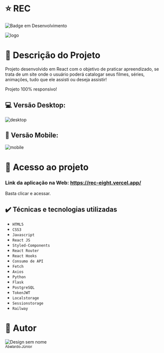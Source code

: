 # :star: REC
![Badge em Desenvolvimento](http://img.shields.io/static/v1?label=STATUS&message=CONCLUÍDO&color=GREEN&style=for-the-badge)

![logo](https://user-images.githubusercontent.com/106066785/229651688-b5f6a405-cabc-45cd-a23b-d8d81a7fa642.png)


# :door: Descrição do Projeto

Projeto desenvolvido em React com o objetivo de praticar apreendizado, se trata de um site onde o usuário poderá catalogar seus filmes, séries, animações, tudo que ele assisti ou deseja assistir!


Projeto 100% responsivo!

##  :computer:  Versão Desktop:
![desktop](https://user-images.githubusercontent.com/106066785/229652026-ced18f4e-abf8-426a-b4bb-fbe94344eac4.png)


## :iphone: Versão Mobile:
![mobile](https://user-images.githubusercontent.com/106066785/229652037-c9e96bba-123a-4b70-89cc-3865c18e8bc4.png)



# 📁 Acesso ao projeto

### Link da aplicação na Web: https://rec-eight.vercel.app/

Basta clicar e acessar.

## ✔️ Técnicas e tecnologias utilizadas

- ``HTML5``
- ``CSS3``
- ``Javascript``
- ``React JS``
- ``Styled-Components``
- ``React Router``
- ``React Hooks``
- ``Consumo de API``
- ``Fetch``
- ``Axios``
- ``Python``
- ``Flask``
- ``PostgreSQL``
- ``TokenJWT``
- ``Localstorage``
- ``Sessionstorage``
- ``Railway``




# :boy: Autor
![Design sem nome](https://user-images.githubusercontent.com/106066785/209356927-d0162605-f53a-4d25-badc-7504c22785ef.png)
[<br><sub>Abelardo Júnior</sub>](https://www.linkedin.com/in/abelardo-junior/) 

